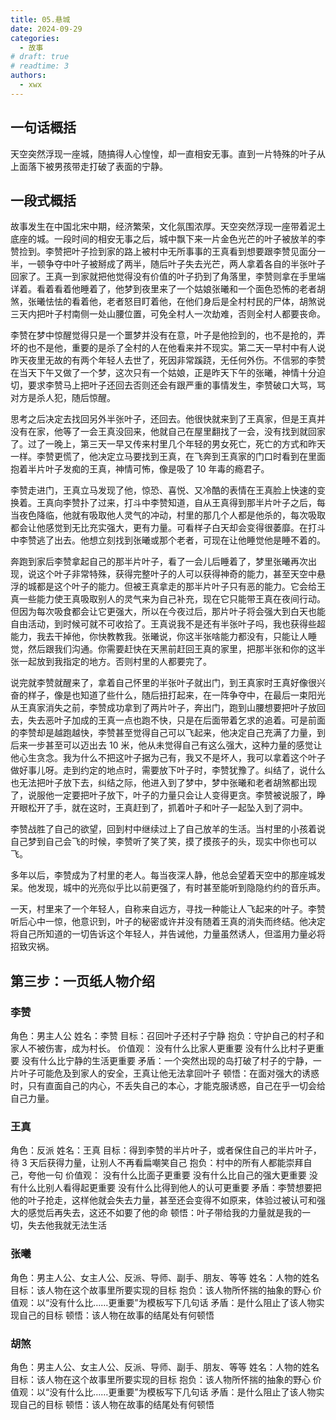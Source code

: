 ```yaml
---
title: 05.悬城
date: 2024-09-29
categories:
  - 故事
# draft: true
# readtime: 3
authors:
  - xwx
---
```


## 一句话概括

天空突然浮现一座城，随搞得人心惶惶，却一直相安无事。直到一片特殊的叶子从上面落下被男孩带走打破了表面的宁静。

## 一段式概括

故事发生在中国北宋中期，经济繁荣，文化氛围浓厚。天空突然浮现一座带着泥土底座的城。一段时间的相安无事之后，城中飘下来一片金色光芒的叶子被放羊的李赞捡到。李赞把叶子捡到家的路上被村中无所事事的王真看到想要跟李赞见面分一半，一顿争夺中叶子被掰成了两半，随后叶子失去光芒，两人拿着各自的半张叶子回家了。王真一到家就把他觉得没有价值的叶子扔到了角落里，李赞则拿在手里端详着。看着看着他睡着了，他梦到夜里来了一个姑娘张曦和一个面色恐怖的老者胡煞，张曦怯怯的看着他，老者怒目盯着他，在他们身后是全村村民的尸体，胡煞说三天内把叶子村南侧一处山腰位置，可免全村人一次劫难，否则全村人都要丧命。

李赞在梦中惊醒觉得只是一个噩梦并没有在意，叶子是他捡到的，也不是抢的，弄坏的也不是他，重要的是杀了全村的人在他看来并不现实。第二天一早村中有人说昨天夜里无故的有两个年轻人去世了，死因非常蹊跷，无任何外伤。不信邪的李赞在当天下午又做了一个梦，这次只有一个姑娘，正是昨天下午的张曦，神情十分迫切，要求李赞马上把叶子还回去否则还会有跟严重的事情发生，李赞破口大骂，骂对方是杀人犯，随后惊醒。

思考之后决定去找回另外半张叶子，还回去。他很快就来到了王真家，但是王真并没有在家，他等了一会王真没回来，他就自己在屋里翻找了一会，没有找到就回家了。过了一晚上，第三天一早又传来村里几个年轻的男女死亡，死亡的方式和昨天一样。李赞更慌了，他决定立马要找到王真，在飞奔到王真家的门口时看到在里面抱着半片叶子发痴的王真，神情可怖，像是吸了 10 年毒的瘾君子。

李赞走进门，王真立马发现了他，惊恐、喜悦、又冷酷的表情在王真脸上快速的变换着。王真向李赞扑了过来，打斗中李赞知道，自从王真得到那半片叶子之后，每当夜色降临，他就有吸取他人灵气的冲动，村里的那几个人都是他杀的，每次吸取都会让他感觉到无比充实强大，更有力量。可看样子白天却会变得很萎靡。在打斗中李赞逃了出去。他想立刻找到张曦或那个老者，可现在让他睡觉他是睡不着的。

奔跑到家后李赞拿起自己的那半片叶子，看了一会儿后睡着了，梦里张曦再次出现，说这个叶子非常特殊，获得完整叶子的人可以获得神奇的能力，甚至天空中悬浮的城都是这个叶子的能力。但被王真拿走的那半片叶子只有恶的能力。它会给王真一些能力使王真吸取别人的灵气来为自己补充，现在它只能带王真在夜间行动。但因为每次吸食都会让它更强大，所以在今夜过后，那片叶子将会强大到白天也能自由活动，到时候可就不可收拾了。王真说我不是还有半张叶子吗，我也获得些超能力，我去干掉他，你快教教我。张曦说，你这半张啥能力都没有，只能让人睡觉，然后跟我们沟通。你需要赶快在天黑前赶回王真的家里，把那半张和你的这半张一起放到我指定的地方。否则村里的人都要完了。

说完就李赞就醒来了，拿着自己怀里的半张叶子就出门，到王真家时王真好像很兴奋的样子，像是也知道了些什么，随后扭打起来，在一阵争夺中，在最后一束阳光从王真家消失之前，李赞成功拿到了两片叶子，奔出门，跑到山腰想要把叶子放回去，失去恶叶子加成的王真一点也跑不快，只是在后面带着乞求的追着。可是前面的李赞却是越跑越快，李赞甚至觉得自己可以飞起来，他决定自己充满了力量，到后来一步甚至可以迈出去 10 米，他从未觉得自己有这么强大，这种力量的感觉让他心生贪念。我为什么不把这叶子据为己有，我又不是坏人，我可以拿着这个叶子做好事儿呀。走到约定的地点时，需要放下叶子时，李赞犹豫了。纠结了，说什么也无法把叶子放下去，纠结之际，他进入到了梦中，梦中张曦和老者胡煞都出现了，说服他一定要把叶子放下，叶子的力量只会让人变得更贪。李赞被说服了，睁开眼松开了手，就在这时，王真赶到了，抓着叶子和叶子一起坠入到了洞中。

李赞战胜了自己的欲望，回到村中继续过上了自己放羊的生活。当村里的小孩着说自己梦到自己会飞的时候，李赞听了笑了笑，摸了摸孩子的头，现实中你也可以飞。

多年以后，李赞成为了村里的老人。每当夜深人静，他总会望着天空中的那座城发呆。他发现，城中的光亮似乎比以前更强了，有时甚至能听到隐隐约约的音乐声。

一天，村里来了一个年轻人，自称来自远方，寻找一种能让人飞起来的叶子。李赞听后心中一惊，他意识到，叶子的秘密或许并没有随着王真的消失而终结。他决定将自己所知道的一切告诉这个年轻人，并告诫他，力量虽然诱人，但滥用力量必将招致灾祸。

## 第三步：一页纸人物介绍

### 李赞

角色：男主人公
姓名：李赞
目标：召回叶子还村子宁静
抱负：守护自己的村子和家人不被伤害，成为村长。
价值观：
没有什么比家人更重要
没有什么比村子更重要
没有什么比宁静的生活更重要
矛盾：一个突然出现的岛打破了村子的宁静，一片叶子可能危及到家人的安全，王真让他无法拿回叶子
顿悟：在面对强大的诱惑时，只有直面自己的内心，不丢失自己的本心，才能克服诱惑，自己在乎一切会给自己力量。

### 王真

角色：反派
姓名：王真
目标：得到李赞的半片叶子，或者保住自己的半片叶子，待 3 天后获得力量，让别人不再看扁嘲笑自己
抱负：村中的所有人都能崇拜自己，夸他一句
价值观：
没有什么比面子更重要
没有什么比自己的强大更重要
没有什么比别人看得起更重要
没有什么比得到他人的认可更重要
矛盾：李赞想要把他的叶子抢走，这样他就会失去力量，甚至还会变得不如原来，体验过被认可和强大的感觉后再失去，这还不如要了他的命
顿悟：叶子带给我的力量就是我的一切，失去他我就无法生活

### 张曦

角色：男主人公、女主人公、反派、导师、副手、朋友、等等
姓名：人物的姓名
目标：该人物在这个故事里所要实现的目标
抱负：该人物所怀揣的抽象的野心
价值观：以“没有什么比……更重要”为模板写下几句话
矛盾：是什么阻止了该人物实现自己的目标
顿悟：该人物在故事的结尾处有何顿悟

### 胡煞

角色：男主人公、女主人公、反派、导师、副手、朋友、等等
姓名：人物的姓名
目标：该人物在这个故事里所要实现的目标
抱负：该人物所怀揣的抽象的野心
价值观：以“没有什么比……更重要”为模板写下几句话
矛盾：是什么阻止了该人物实现自己的目标
顿悟：该人物在故事的结尾处有何顿悟

<!-- Giscus 评论区 -->
<script src="https://giscus.app/client.js"
        data-repo="xududu/comment"
        data-repo-id="R_kgDOM38V-w"
        data-category="General"
        data-category-id="DIC_kwDOM38V-84Ci1xc"
        data-mapping="pathname"
        data-strict="0"
        data-reactions-enabled="1"
        data-emit-metadata="1"
        data-input-position="top"
        data-theme="preferred_color_scheme"
        data-lang="zh-CN"
        data-loading="lazy"
        crossorigin="anonymous"
        async>
</script>
